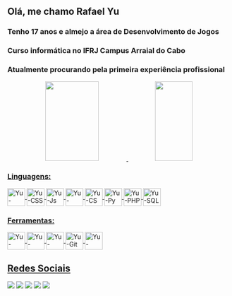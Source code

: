 ## Olá, me chamo Rafael Yu

### Tenho 17 anos e almejo a área de Desenvolvimento de Jogos

### Curso informática no IFRJ Campus Arraial do Cabo

### Atualmente procurando pela primeira experiência profissional

<div align="center">
  <a href="https://github.com/YuuY314">
  <img height="180em" width="49%" src="https://github-readme-stats.vercel.app/api?username=YuuY314&show_icons=true&theme=codeSTACKr&count_private=true"/>
  <img height="180em" width="41%" src="https://github-readme-stats.vercel.app/api/top-langs/?username=YuuY314&layout=compact&theme=codeSTACKr"/>
</div>

### Linguagens:
<div style="display: inline_block">
  <img align="center" alt="Yu-HTML" height="40" width="40" src="https://cdn.jsdelivr.net/gh/devicons/devicon/icons/html5/html5-original.svg"/>
  <img align="center" alt="Yu-CSS"  height="40" width="40" src="https://cdn.jsdelivr.net/gh/devicons/devicon/icons/css3/css3-original.svg"/>    
  <img align="center" alt="Yu-Js"   height="40" width="40" src="https://cdn.jsdelivr.net/gh/devicons/devicon/icons/javascript/javascript-original.svg"/>
  <img align="center" alt="Yu-Java" height="40" width="40" src="https://cdn.jsdelivr.net/gh/devicons/devicon/icons/java/java-original.svg"/>
  <img align="center" alt="Yu-CS"   height="40" width="40" src="https://cdn.jsdelivr.net/gh/devicons/devicon/icons/csharp/csharp-original.svg"/>
  <img align="center" alt="Yu-Py"   height="40" width="40" src="https://cdn.jsdelivr.net/gh/devicons/devicon/icons/python/python-original.svg"/>
  <img align="center" alt="Yu-PHP"  height="40" width="40" src="https://cdn.jsdelivr.net/gh/devicons/devicon/icons/php/php-original.svg"/>
  <img align="center" alt="Yu-SQL"  height="40" width="40" src="https://cdn.jsdelivr.net/gh/devicons/devicon/icons/mysql/mysql-original.svg" />
</div>

### Ferramentas:
<div style="display: inline_block">
  <img align="center" alt="Yu-VSCode"   height="40" width="40" src="https://cdn.jsdelivr.net/gh/devicons/devicon/icons/vscode/vscode-original.svg"/>
  <img align="center" alt="Yu-React"    height="40" width="40" src="https://cdn.jsdelivr.net/gh/devicons/devicon/icons/react/react-original.svg"/>
  <img align="center" alt="Yu-Unity"    height="40" width="40" src="https://cdn.jsdelivr.net/gh/devicons/devicon/icons/unity/unity-original.svg"/>
  <img align="center" alt="Yu-Git"      height="40" width="40" src="https://cdn.jsdelivr.net/gh/devicons/devicon/icons/git/git-original.svg"/>
  <img align="center" alt="Yu-GitHub"   height="40" width="40" src="https://cdn.jsdelivr.net/gh/devicons/devicon/icons/github/github-original.svg"/>
</div>

## Redes Sociais

<div>
  <a href="https://discordapp.com/users/533521300740767754/" target="_blank"><img src="https://img.shields.io/badge/Discord-7289DA?style=for-the-badge&logo=discord&logoColor=white"/></a>
  <a href="https://www.youtube.com/channel/UCqFAVpmZtUD4JHtpkl6zQ2w" target="_blank"><img src="https://img.shields.io/badge/YouTube-FF0000?style=for-the-badge&logo=youtube&logoColor=white"></a>
  <a href="https://www.facebook.com/rafael.yu.9028/" target="_blank"><img src="https://img.shields.io/badge/Facebook-1877F2?style=for-the-badge&logo=facebook&logoColor=white"/></a>
  <a href="https://twitter.com/Rafsyu" target="_blank"><img src="https://img.shields.io/badge/Twitter-1DA1F2?style=for-the-badge&logo=twitter&logoColor=white"/></a>
  <a href="https://myanimelist.net/profile/YuuY314" target="_blank"><img src="https://img.shields.io/badge/Myanimelist-2E51A2?style=for-the-badge&logo=myanimelist&logoColor=white"/></a>
</div>
